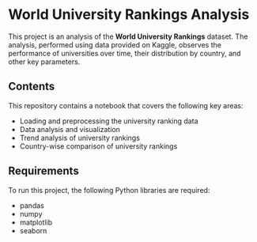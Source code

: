 # World University Rankings Analysis

This project is an analysis of the **World University Rankings** dataset. The analysis, performed using data provided on Kaggle, observes the performance of universities over time, their distribution by country, and other key parameters.

## Contents

This repository contains a notebook that covers the following key areas:

- Loading and preprocessing the university ranking data
- Data analysis and visualization
- Trend analysis of university rankings
- Country-wise comparison of university rankings

## Requirements

To run this project, the following Python libraries are required:

- pandas
- numpy
- matplotlib
- seaborn


